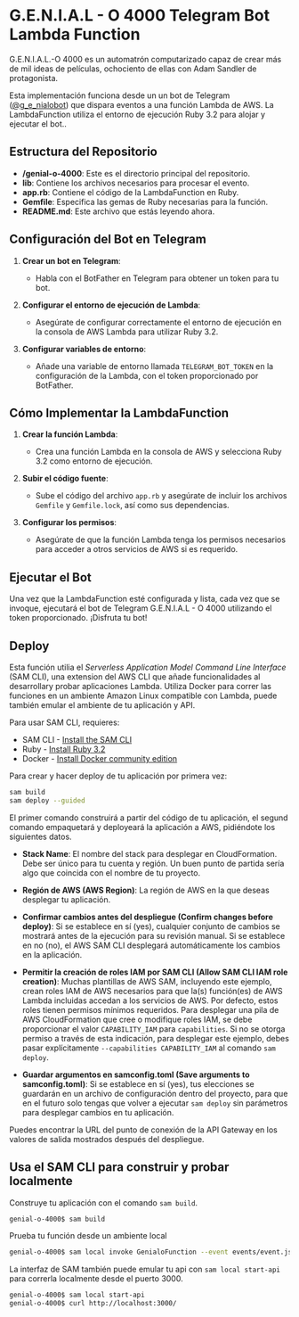 # G.E.N.I.A.L - O 4000 Telegram Bot Lambda Function

G.E.N.I.A.L.-O 4000 es un automatrón computarizado capaz de crear más de mil ideas de películas, ochociento de ellas con Adam Sandler de protagonista. 

Esta implementación funciona desde un un bot de Telegram ([@g_e_nialobot](https://web.telegram.org/k/#@g_e_nialobot)) que dispara eventos a una función Lambda de AWS. La LambdaFunction utiliza el entorno de ejecución Ruby 3.2 para alojar y ejecutar el bot..

## Estructura del Repositorio

- **/genial-o-4000**: Este es el directorio principal del repositorio.
- **lib**: Contiene los archivos necesarios para procesar el evento.
- **app.rb**: Contiene el código de la LambdaFunction en Ruby.
- **Gemfile**: Especifica las gemas de Ruby necesarias para la función.
- **README.md**: Este archivo que estás leyendo ahora.

## Configuración del Bot en Telegram

1. **Crear un bot en Telegram**:
   - Habla con el BotFather en Telegram para obtener un token para tu bot.

2. **Configurar el entorno de ejecución de Lambda**:
   - Asegúrate de configurar correctamente el entorno de ejecución en la consola de AWS Lambda para utilizar Ruby 3.2.

3. **Configurar variables de entorno**:
   - Añade una variable de entorno llamada `TELEGRAM_BOT_TOKEN` en la configuración de la Lambda, con el token proporcionado por BotFather.

## Cómo Implementar la LambdaFunction

1. **Crear la función Lambda**:
   - Crea una función Lambda en la consola de AWS y selecciona Ruby 3.2 como entorno de ejecución.

2. **Subir el código fuente**:
   - Sube el código del archivo `app.rb` y asegúrate de incluir los archivos `Gemfile` y `Gemfile.lock`, así como sus dependencias.

3. **Configurar los permisos**:
   - Asegúrate de que la función Lambda tenga los permisos necesarios para acceder a otros servicios de AWS si es requerido.

## Ejecutar el Bot

Una vez que la LambdaFunction esté configurada y lista, cada vez que se invoque, ejecutará el bot de Telegram G.E.N.I.A.L - O 4000 utilizando el token proporcionado. ¡Disfruta tu bot!

## Deploy

Esta función utilia el _Serverless Application Model Command Line Interface_ (SAM CLI), una extension del AWS CLI que añade funcionalidades al desarrollary probar aplicaciones Lambda. Utiliza Docker para correr las funciones en un ambiente Amazon Linux compatible con Lambda, puede también emular el ambiente de tu aplicación y API.

Para usar SAM CLI, requieres:

* SAM CLI - [Install the SAM CLI](https://docs.aws.amazon.com/serverless-application-model/latest/developerguide/serverless-sam-cli-install.html)
* Ruby - [Install Ruby 3.2](https://www.ruby-lang.org/en/documentation/installation/)
* Docker - [Install Docker community edition](https://hub.docker.com/search/?type=edition&offering=community)

Para crear y hacer deploy de tu aplicación por primera vez:

```bash
sam build
sam deploy --guided
```
El primer comando construirá a partir del código de tu aplicación, el segund comando empaquetará y deployeará la aplicación a AWS, pidiéndote los siguientes datos.

* **Stack Name**: El nombre del stack para desplegar en CloudFormation. Debe ser único para tu cuenta y región. Un buen punto de partida sería algo que coincida con el nombre de tu proyecto.

* **Región de AWS (AWS Region)**: La región de AWS en la que deseas desplegar tu aplicación.

* **Confirmar cambios antes del despliegue (Confirm changes before deploy)**: Si se establece en sí (yes), cualquier conjunto de cambios se mostrará antes de la ejecución para su revisión manual. Si se establece en no (no), el AWS SAM CLI desplegará automáticamente los cambios en la aplicación.

* **Permitir la creación de roles IAM por SAM CLI (Allow SAM CLI IAM role creation)**: Muchas plantillas de AWS SAM, incluyendo este ejemplo, crean roles IAM de AWS necesarios para que la(s) función(es) de AWS Lambda incluidas accedan a los servicios de AWS. Por defecto, estos roles tienen permisos mínimos requeridos. Para desplegar una pila de AWS CloudFormation que cree o modifique roles IAM, se debe proporcionar el valor `CAPABILITY_IAM` para `capabilities`. Si no se otorga permiso a través de esta indicación, para desplegar este ejemplo, debes pasar explícitamente `--capabilities CAPABILITY_IAM` al comando `sam deploy`.

* **Guardar argumentos en samconfig.toml (Save arguments to samconfig.toml)**: Si se establece en sí (yes), tus elecciones se guardarán en un archivo de configuración dentro del proyecto, para que en el futuro solo tengas que volver a ejecutar `sam deploy` sin parámetros para desplegar cambios en tu aplicación.

Puedes encontrar la URL del punto de conexión de la API Gateway en los valores de salida mostrados después del despliegue.

## Usa el SAM CLI para construir y probar localmente

Construye tu aplicación con el comando `sam build`.

```bash
genial-o-4000$ sam build
```

Prueba tu función desde un ambiente local

```bash
genial-o-4000$ sam local invoke GenialoFunction --event events/event.json
```

La interfaz de SAM también puede emular tu api con `sam local start-api` para correrla localmente desde el puerto 3000.

```bash
genial-o-4000$ sam local start-api
genial-o-4000$ curl http://localhost:3000/
```
